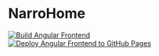 # NarroHome
[![Build Angular Frontend](https://github.com/76Moritz/NarroHome/actions/workflows/node.js.yml/badge.svg?branch=main)](https://github.com/76Moritz/NarroHome/actions/workflows/node.js.yml)  
[![Deploy Angular Frontend to GitHub Pages](https://github.com/76Moritz/NarroHome/actions/workflows/main.yml/badge.svg)](https://github.com/76Moritz/NarroHome/actions/workflows/main.yml)

